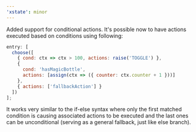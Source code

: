 ```yaml
---
'xstate': minor
---
```


Added support for conditional actions. It's possible now to have actions executed based on conditions using following:

```js
entry: [
  choose([
    { cond: ctx => ctx > 100, actions: raise('TOGGLE') },
    {
      cond: 'hasMagicBottle',
      actions: [assign(ctx => ({ counter: ctx.counter + 1 }))]
    },
    { actions: ['fallbackAction'] }
  ])
];
```

It works very similar to the if-else syntax where only the first matched condition is causing associated actions to be executed and the last ones can be unconditional (serving as a general fallback, just like else branch).
